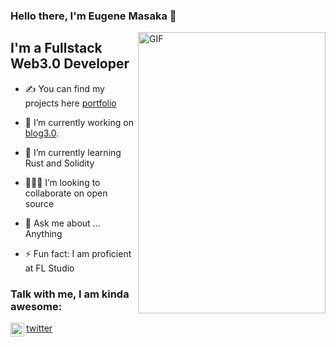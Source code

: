### Hello there, I'm Eugene Masaka  👋

 <img align="right" alt="GIF" src="https://user-images.githubusercontent.com/103903615/216817991-2c744e0e-c47e-4939-8d65-77b1fd314cf7.png" width="300" height="450" />



## I'm a Fullstack Web3.0 Developer
- ✍ You can find my projects here [portfolio]
- 🔭 I’m currently working on [blog3.0].
- 🌱 I’m currently learning Rust and Solidity
- 🤝🤝🏿 I’m looking to collaborate on open source
- 💬 Ask me about ... Anything

- ⚡ Fun fact: I am proficient at FL Studio


### Talk with me, I am kinda awesome:
<img align="left" alt="genemasaka | Twitter" width="22px" src="https://cdn.jsdelivr.net/npm/simple-icons@v3/icons/twitter.svg" /> [twitter]

<br />

[portfolio]: https://github.com/genemasaka
[twitter]: https://twitter.com/masakagene
[blog3.0]: https://github.com/genemasaka/blog3.0

